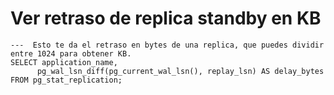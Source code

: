 

 # Ver retraso de replica standby en KB
 ```
---  Esto te da el retraso en bytes de una replica, que puedes dividir entre 1024 para obtener KB.
 SELECT application_name,
       pg_wal_lsn_diff(pg_current_wal_lsn(), replay_lsn) AS delay_bytes
FROM pg_stat_replication;
```

